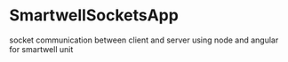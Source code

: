 # SmartwellSocketsApp
socket communication between client and server using node and angular for smartwell unit
